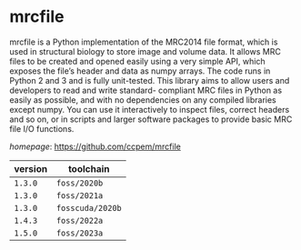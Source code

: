 # mrcfile

mrcfile is a Python implementation of the MRC2014 file format, which is used in  structural biology to store image and volume data. It allows MRC files to be created and opened easily using a very simple API,    which exposes the file’s header and data as numpy arrays. The code runs in      Python 2 and 3 and is fully unit-tested. This library aims to allow users and developers to read and write standard- compliant MRC files in Python as easily as possible, and with no dependencies on any compiled libraries except numpy. You can use it interactively to inspect  files, correct headers and so on, or in scripts and larger software packages to  provide basic MRC file I/O functions.

*homepage*: <https://github.com/ccpem/mrcfile>

version | toolchain
--------|----------
``1.3.0`` | ``foss/2020b``
``1.3.0`` | ``foss/2021a``
``1.3.0`` | ``fosscuda/2020b``
``1.4.3`` | ``foss/2022a``
``1.5.0`` | ``foss/2023a``
